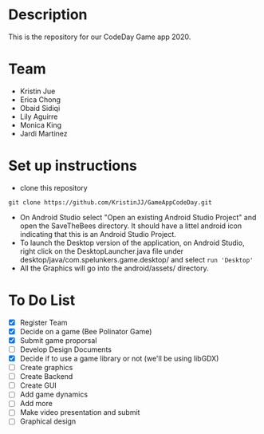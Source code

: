 # Description

This is the repository for our CodeDay Game app 2020.

# Team
- Kristin Jue
- Erica Chong
- Obaid Sidiqi
- Lily Aguirre
- Monica King
- Jardi Martinez

# Set up instructions
- clone this repository
```
git clone https://github.com/KristinJJ/GameAppCodeDay.git
```
- On Android Studio select "Open an existing Android Studio Project" and open the SaveTheBees directory. It should have a littel android icon indicating that this is an Android Studio Project.
- To launch the Desktop version of the application, on Android Studio, right click on the DesktopLauncher.java file under desktop/java/com.spelunkers.game.desktop/ and select ```run 'Desktop'```
- All the Graphics will go into the android/assets/ directory.

# To Do List
- [x] Register Team
- [x] Decide on a game (Bee Polinator Game)
- [x] Submit game proporsal
- [ ] Develop Design Documents
- [x] Decide if to use a game library or not (we'll be using libGDX)
- [ ] Create graphics
- [ ] Create Backend
- [ ] Create GUI
- [ ] Add game dynamics
- [ ] Add more
- [ ] Make video presentation and submit
- [ ] Graphical design
